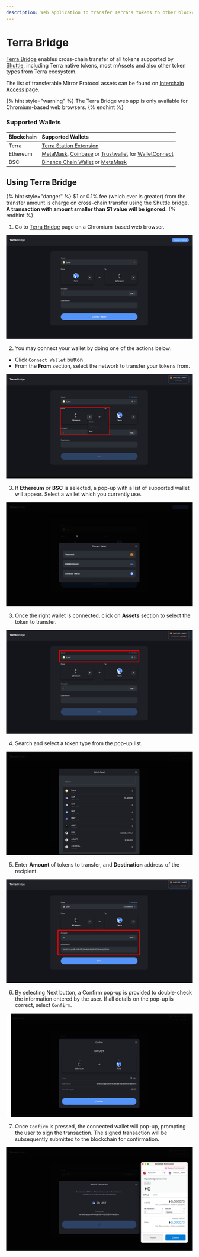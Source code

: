 ```yaml
---
description: Web application to transfer Terra's tokens to other blockchain networks
---
```


# Terra Bridge

[Terra Bridge](https://bridge.terra.money) enables cross-chain transfer of all tokens supported by [Shuttle](https://github.com/terra-project/shuttle), including Terra native tokens, most mAssets and also other token types from Terra ecosystem. 

The list of transferable Mirror Protocol assets can be found on [Interchain Access](../networks.md) page. 

{% hint style="warning" %}
The Terra Bridge web app is only available for Chromium-based web browsers. 
{% endhint %}

### Supported Wallets

| Blockchain | Supported Wallets |
| :--- | :--- |
| Terra | [Terra Station Extension](https://terra.money/extension) |
| Ethereum | [MetaMask](https://chrome.google.com/webstore/detail/metamask/nkbihfbeogaeaoehlefnkodbefgpgknn?hl=en), [Coinbase](https://wallet.coinbase.com/) or [Trustwallet](https://trustwallet.com/) for [WalletConnect](https://walletconnect.org/) |
| BSC | [Binance Chain Wallet](https://chrome.google.com/webstore/detail/binance-chain-wallet/fhbohimaelbohpjbbldcngcnapndodjp?hl=en) or [MetaMask](https://chrome.google.com/webstore/detail/metamask/nkbihfbeogaeaoehlefnkodbefgpgknn?hl=en) |

## Using Terra Bridge

{% hint style="danger" %}
$1 or 0.1% fee \(which ever is greater\) from the transfer amount is charge on cross-chain transfer using the Shuttle bridge.   
**A transaction with amount smaller than $1 value will be ignored.**
{% endhint %}

1. Go to [Terra Bridge](https://bridge.terra.money/) page on a Chromium-based web browser.

![](../.gitbook/assets/image%20%28119%29.png)

2. You may connect your wallet by doing one of the actions below: 

* Click `Connect Wallet` button
* From the **From** section, select the network to transfer your tokens from. 

![](../.gitbook/assets/image%20%28125%29.png)

3. If **Ethereum** or **BSC** is selected, a pop-up with a list of supported wallet will appear. Select a wallet which you currently use. 

![](../.gitbook/assets/image%20%28121%29.png)

3. Once the right wallet is connected, click on **Assets** section to select the token to transfer.

![](../.gitbook/assets/image%20%28124%29.png)

4. Search and select a token type from the pop-up list. 

![](../.gitbook/assets/image%20%28122%29.png)

5. Enter **Amount** of tokens to transfer, and **Destination** address of the recipient.

![](../.gitbook/assets/image%20%28126%29.png)

6. By selecting Next button, a Confirm pop-up is provided to double-check the information entered by the user. If all details on the pop-up is correct, select `Confirm`. 

![](../.gitbook/assets/image%20%28128%29.png)

7. Once `Confirm` is pressed, the connected wallet will pop-up, prompting the user to sign the transaction. The signed transaction will be subsequently submitted to the  blockchain for confirmation. 

![](../.gitbook/assets/image%20%28120%29.png)

